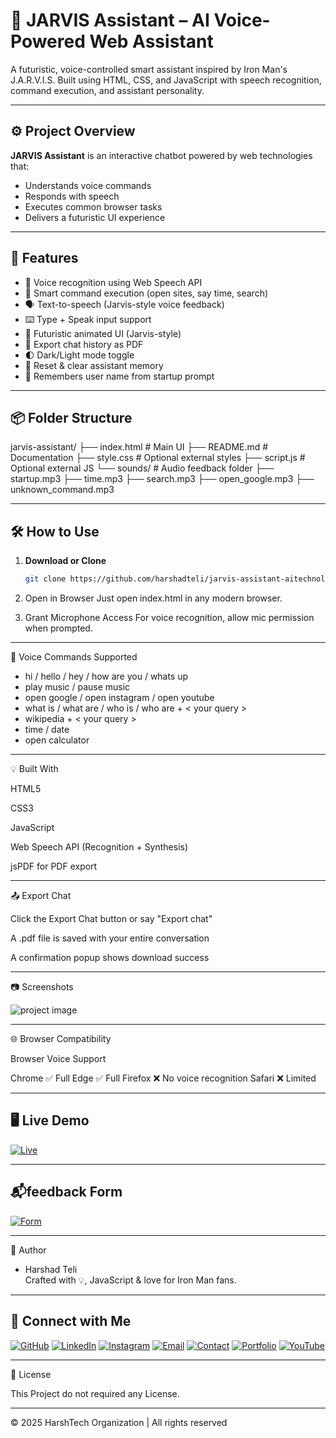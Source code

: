 
# 🤖 JARVIS Assistant – AI Voice-Powered Web Assistant

A futuristic, voice-controlled smart assistant inspired by Iron Man's J.A.R.V.I.S. 
Built using HTML, CSS, and JavaScript with speech recognition, command execution, and assistant personality.

---

## ⚙️ Project Overview

**JARVIS Assistant** is an interactive chatbot powered by web technologies that:
- Understands voice commands
- Responds with speech
- Executes common browser tasks
- Delivers a futuristic UI experience

---

## 🚀 Features

- 🎤 Voice recognition using Web Speech API
- 🧠 Smart command execution (open sites, say time, search)
- 🗣️ Text-to-speech (Jarvis-style voice feedback)
- ⌨️ Type + Speak input support
- 🎨 Futuristic animated UI (Jarvis-style)
- 📄 Export chat history as PDF
- 🌓 Dark/Light mode toggle
- 🔁 Reset & clear assistant memory
- 🧠 Remembers user name from startup prompt

---

## 📦 Folder Structure

jarvis-assistant/ ├── index.html                # Main UI ├── README.md                 # Documentation ├── style.css                 # Optional external styles ├── script.js                 # Optional external JS └── sounds/                   # Audio feedback folder ├── startup.mp3 ├── time.mp3 ├── search.mp3 ├── open_google.mp3 ├── unknown_command.mp3

---

## 🛠 How to Use

1. **Download or Clone**
   ```bash
   git clone https://github.com/harshadteli/jarvis-assistant-aitechnology.git

2. Open in Browser Just open index.html in any modern browser.


3. Grant Microphone Access For voice recognition, allow mic permission when prompted.




---

🧪 Voice Commands Supported


- hi / hello / hey / how are you / whats up
- play music / pause music
- open google / open instagram / open youtube
- what is / what are / who is / who are + < your query >
- wikipedia + < your query >
- time / date
- open calculator


---

💡 Built With

HTML5

CSS3

JavaScript

Web Speech API (Recognition + Synthesis)

jsPDF for PDF export



---

📤 Export Chat

Click the Export Chat button or say "Export chat"

A .pdf file is saved with your entire conversation

A confirmation popup shows download success



---

📷 Screenshots


<img src="mockup.png" height="auto" width="auto" alt="project image">



---

🌐 Browser Compatibility

Browser Voice Support

Chrome ✅ Full
Edge ✅ Full
Firefox ❌ No voice recognition
Safari ❌ Limited



---

## 🖥️ Live Demo

[![Live](https://img.shields.io/badge/Live-Demo-green?style=for-the-badge&logo=vercel)](https://harshadteli.github.io/jarvis-assistent-aitechnology/)

---

## 📬feedback Form 


[![Form](https://img.shields.io/badge/Feedback_Form-4285F4?style=for-the-badge&logo=googleforms&logoColor=white)](https://harshadteli.github.io/Feedback-Form-HarshTech/)

---

📧 Author

- Harshad Teli<br>
Crafted with 💡, JavaScript & love for Iron Man fans.


---

## 🔗 Connect with Me

[![GitHub](https://img.shields.io/badge/GitHub-000?style=for-the-badge&logo=github&logoColor=white)](https://github.com/harshadteli)
[![LinkedIn](https://img.shields.io/badge/LinkedIn-0077B5?style=for-the-badge&logo=linkedin&logoColor=white)](https://www.linkedin.com/in/harshad-teli-560700330?utm_source=share&utm_campaign=share_via&utm_content=profile&utm_medium=android_app
)
[![Instagram](https://img.shields.io/badge/Instagram-E4405F?style=for-the-badge&logo=instagram&logoColor=white)](https://www.instagram.com/ha.rshad4727?igsh=MTlmbHFkMTlnMnh2dQ==)
[![Email](https://img.shields.io/badge/Email-D14836?style=for-the-badge&logo=gmail&logoColor=white)](mailto:harshadteli697@gmail.com)
[![Contact](https://img.shields.io/badge/Contact%20Form-Submit-blue?style=for-the-badge&logo=maildotru)](https://harshadteli.github.io/contactharshadteli/)
[![Portfolio](https://img.shields.io/badge/Portfolio-121212?style=for-the-badge&logo=aboutdotme&logoColor=white)](https://harshadteli.github.io/harshadteliportfolio/)
[![YouTube](https://img.shields.io/badge/YouTube-FF0000?style=for-the-badge&logo=youtube&logoColor=white)](https://youtube.com/@harshtechaiworld?si=atZyhy8X8SAHiupw)

---

📜 License

This Project do not required any License.

---

&copy; 2025 HarshTech Organization | All rights reserved


